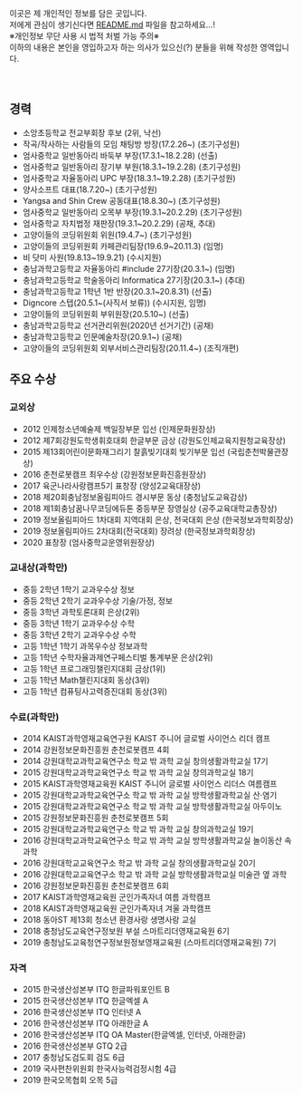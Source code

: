 이곳은 제 개인적인 정보를 담은 곳입니다.<br>
저에게 관심이 생기신다면 [README.md](README.md) 파일을 참고하세요...!<br>
※개인정보 무단 사용 시 법적 처벌 가능 주의※<br>
이하의 내용은 본인을 영입하고자 하는 의사가 있으신(?) 분들을 위해 작성한 영역입니다.
<br><br><br>


## 경력
* 소앙초등학교 전교부회장 후보 (2위, 낙선)
* 작곡/작사하는 사람들의 모임 채팅방 방장(17.2.26~) (초기구성원)
* 엄사중학교 일반동아리 바둑부 부장(17.3.1~18.2.28) (선출)
* 엄사중학교 일반동아리 장기부 부원(18.3.1~19.2.28) (초기구성원)
* 엄사중학교 자율동아리 UPC 부장(18.3.1~19.2.28) (초기구성원)
* 양사소프트 대표(18.7.20~) (초기구성원)
* Yangsa and Shin Crew 공동대표(18.8.30~) (초기구성원)
* 엄사중학교 일반동아리 오목부 부장(19.3.1~20.2.29) (초기구성원)
* 엄사중학교 자치법정 재판장(19.3.1~20.2.29) (공채, 추대)
* 고양이들의 코딩위원회 위원(19.4.7~) (초기구성원)
* 고양이들의 코딩위원회 카페관리팀장(19.6.9~20.11.3) (임명)
* 비 닷미 사원(19.8.13~19.9.21) (수시지원)
* 충남과학고등학교 자율동아리 #include 27기장(20.3.1~) (임명)
* 충남과학고등학교 학술동아리 Informatica 27기장(20.3.1~) (추대)
* 충남과학고등학교 1학년 1반 반장(20.3.1~20.8.31) (선출)
* Digncore 스텝(20.5.1~(사직서 보류)) (수시지원, 임명)
* 고양이들의 코딩위원회 부위원장(20.5.10~) (선출)
* 충남과학고등학교 선거관리위원(2020년 선거기간) (공채)
* 충남과학고등학교 인문예술차장(20.9.1~) (공채)
* 고양이들의 코딩위원회 외부서비스관리팀장(20.11.4~) (조직개편)


## 주요 수상

### 교외상
* 2012 인제청소년예술제 백일장부문 입선 (인제문화원장상)
* 2012 제7회강원도학생휘호대회 한글부문 금상 (강원도인제교육지원청교육장상)
* 2015 제13회어린이문화재그리기 찰흙빚기대회 빚기부문 입선 (국립춘천박물관장상)
* 2016 춘천로봇캠프 최우수상 (강원정보문화진흥원장상)
* 2017 육군나라사랑캠프5기 표창장 (양성2교육대장상)
* 2018 제20회충남정보올림피아드 경시부문 동상 (충청남도교육감상)
* 2018 제1회충남꿈나무코딩에듀톤 중등부문 장영실상 (공주교육대학교총장상)
* 2019 정보올림피아드 1차대회 지역대회 은상, 전국대회 은상 (한국정보과학회장상)
* 2019 정보올림피아드 2차대회(전국대회) 장려상 (한국정보과학회장상)
* 2020 표창장 (엄사중학교운영위원장상)

### 교내상(과학만)
* 중등 2학년 1학기 교과우수상 정보
* 중등 2학년 2학기 교과우수상 기술/가정, 정보
* 중등 3학년 과학토론대회 은상(2위)
* 중등 3학년 1학기 교과우수상 수학
* 중등 3학년 2학기 교과우수상 수학
* 고등 1학년 1학기 과목우수상 정보과학
* 고등 1학년 수학자율과제연구페스티벌 통계부문 은상(2위)
* 고등 1학년 프로그래밍챌린지대회 금상(1위)
* 고등 1학년 Math챌린지대회 동상(3위)
* 고등 1학년 컴퓨팅사고력증진대회 동상(3위)

### 수료(과학만)
* 2014 KAIST과학영재교육연구원 KAIST 주니어 글로벌 사이언스 리더 캠프
* 2014 강원정보문화진흥원 춘천로봇캠프 4회
* 2014 강원대학교과학교육연구소 학교 밖 과학 교실 창의생활과학교실 17기
* 2015 강원대학교과학교육연구소 학교 밖 과학 교실 창의과학교실 18기
* 2015 KAIST과학영재교육원 KAIST 주니어 글로벌 사이언스 리더스 여름캠프
* 2015 강원대학교과학교육연구소 학교 밖 과학 교실 방학생활과학교실 산·염기
* 2015 강원대학교과학교육연구소 학교 밖 과학 교실 방학생활과학교실 아두이노
* 2015 강원정보문화진흥원 춘천로봇캠프 5회
* 2015 강원대학교과학교육연구소 학교 밖 과학 교실 창의과학교실 19기
* 2016 강원대학교과학교육연구소 학교 밖 과학 교실 방학생활과학교실 놀이동산 속 과학
* 2016 강원대학교교육연구소 학교 밖 과학 교실 창의생활과학교실 20기
* 2016 강원대학교교육연구소 학교 밖 과학 교실 방학생활과학교실 미술관 옆 과학
* 2016 강원정보문화진흥원 춘천로봇캠프 6회
* 2017 KAIST과학영재교육원 군인가족자녀 여름 과학캠프
* 2018 KAIST과학영재교육원 군인가족자녀 겨울 과학캠프
* 2018 동아ST 제13회 청소년 환경사랑 생명사랑 교실
* 2018 충청남도교육연구정보원 부설 스마트리더영재교육원 6기
* 2019 충청남도교육청연구정보원정보영재교육원 (스마트리더영재교육원) 7기

### 자격
* 2015 한국생산성본부 ITQ 한글파워포인트 B
* 2015 한국생산성본부 ITQ 한글엑셀 A
* 2016 한국생산성본부 ITQ 인터넷 A
* 2016 한국생산성본부 ITQ 아래한글 A
* 2016 한국생산성본부 ITQ OA Master(한글엑셀, 인터넷, 아래한글)
* 2016 한국생산성본부 GTQ 2급
* 2017 충청남도검도회 검도 6급
* 2019 국사편찬위원회 한국사능력검정시험 4급
* 2019 한국오목협회 오목 5급
